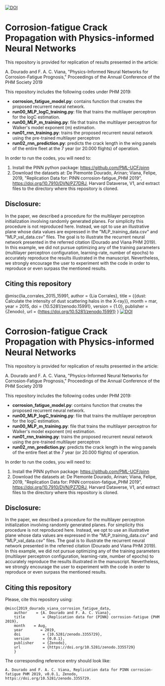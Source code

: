 [![DOI](https://zenodo.org/badge/178286276.svg)](https://zenodo.org/badge/latestdoi/178286276)
# Corrosion-fatigue Crack Propagation with Physics-informed Neural Networks

This repository is provided for replication of results presented in the article:

A. Dourado and F. A. C. Viana, "Physics-Informed Neural Networks for Corrosion-Fatigue Prognosis," Proceedings of the Annual Conference of the PHM Society 2019

This repository includes the following codes under PHM 2019:
- **corrosion_fatigue_model.py**: contains function that creates the proposed recurrent neural network.
- **run00_MLP_logC_training.py**: file that trains the multilayer perceptron for the logC estimation.
- **run00_MLP_m_training.py**: file that trains the multilayer perceptron for Walker's model exponent (m) estimation.
- **run01_rnn_training.py**: trains the proposed recurrent neural network using the pre-trained multilayer perceptron
- **run02_rnn_prediction.py**: predicts the crack length in the wing panels of the entire fleet at the 7 year (or 20.000 flights) of operation. 

In order to run the codes, you will need to:
1. Install the PINN python package: https://github.com/PML-UCF/pinn
2. Download the datasets at: De Piemonte Dourado, Arinan; Viana, Felipe, 2019, "Replication Data for: PINN corrosion-fatigue_PHM 2019", https://doi.org/10.7910/DVN/PZ7DRJ, Harvard Dataverse, V1, and extract files to the directory where this repository is cloned.

## Disclosure:
In the paper, we described a procedure for the multilayer perceptron initialization involving randomly generated planes. For simplicity this procedure is not reproduced here. Instead, we opt to use an illustrative plane whose data values are expressed in the "MLP_training_data.csv" and "MLP_val_data.csv" files. The goal is to illustrate the recurrent neural network presented in the referred citation (Dourado and Viana PHM 2019). In this example, we did not pursue optimizing any of the training parameters (multilayer perceptron configuration, learning-rate, number of epochs) to accurately reproduce the results illustrated in the manuscript. Nevertheless, we strongly encourage the user to experiment with the code in order to reproduce or even surpass the mentioned results.

## Citing this repository

@misc{lia_corrales_2015_15991,
    author       = {Lia Corrales},
    title        = {{dust: Calculate the intensity of dust scattering halos in the X-ray}},
    month        = mar,
    year         = 2015,
    doi          = {10.5281/zenodo.15991},
    version      = {1.0},
    publisher    = {Zenodo},
    url          = {https://doi.org/10.5281/zenodo.15991}
    }
[![DOI](https://zenodo.org/badge/178286276.svg)](https://zenodo.org/badge/latestdoi/178286276)
# Corrosion-fatigue Crack Propagation with Physics-informed Neural Networks

This repository is provided for replication of results presented in the article:

A. Dourado and F. A. C. Viana, "Physics-Informed Neural Networks for Corrosion-Fatigue Prognosis," Proceedings of the Annual Conference of the PHM Society 2019

This repository includes the following codes under PHM 2019:
- **corrosion_fatigue_model.py**: contains function that creates the proposed recurrent neural network.
- **run00_MLP_logC_training.py**: file that trains the multilayer perceptron for the logC estimation.
- **run00_MLP_m_training.py**: file that trains the multilayer perceptron for Walker's model exponent (m) estimation.
- **run01_rnn_training.py**: trains the proposed recurrent neural network using the pre-trained multilayer perceptron
- **run02_rnn_prediction.py**: predicts the crack length in the wing panels of the entire fleet at the 7 year (or 20.000 flights) of operation. 

In order to run the codes, you will need to:
1. Install the PINN python package: https://github.com/PML-UCF/pinn
2. Download the datasets at: De Piemonte Dourado, Arinan; Viana, Felipe, 2019, "Replication Data for: PINN corrosion-fatigue_PHM 2019", https://doi.org/10.7910/DVN/PZ7DRJ, Harvard Dataverse, V1, and extract files to the directory where this repository is cloned.

## Disclosure:
In the paper, we described a procedure for the multilayer perceptron initialization involving randomly generated planes. For simplicity this procedure is not reproduced here. Instead, we opt to use an illustrative plane whose data values are expressed in the "MLP_training_data.csv" and "MLP_val_data.csv" files. The goal is to illustrate the recurrent neural network presented in the referred citation (Dourado and Viana PHM 2019). In this example, we did not pursue optimizing any of the training parameters (multilayer perceptron configuration, learning-rate, number of epochs) to accurately reproduce the results illustrated in the manuscript. Nevertheless, we strongly encourage the user to experiment with the code in order to reproduce or even surpass the mentioned results.

## Citing this repository

Please, cite this repository using: 

    @misc{2019_dourado_viana_corrosion_fatigue_data,
        author    = {A. Dourado and F. A. C. Viana},
        title        = {Replication data for {PINN} corrosion-fatigue {PHM 2019},
        month    = Aug,
        year        = 2019,
        doi          = {10.5281/zenodo.3355729},
        version      = {0.0.1},
        publisher    = {Zenodo},
        url          = {https://doi.org/10.5281/zenodo.3355729}
        }
  The corresponding reference entry should look like:

    A. Dourado and F. A. C. Viana, Replication data for PINN corrosion-fatigue PHM 2019, v0.0.1, Zenodo, https://doi.org/10.5281/zenodo.3355729.
